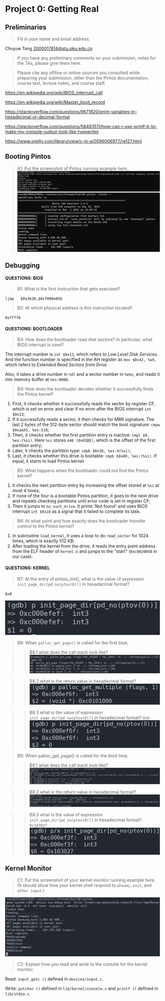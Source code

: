 # Project 0: Getting Real

## Preliminaries

>Fill in your name and email address.

Chuyue Tang <2000017814@stu.pku.edu.cn>

>If you have any preliminary comments on your submission, notes for the TAs, please give them here.



>Please cite any offline or online sources you consulted while preparing your submission, other than the Pintos documentation, course text, lecture notes, and course staff.

https://en.wikipedia.org/wiki/BIOS_interrupt_call

https://en.wikipedia.org/wiki/Master_boot_record

https://stackoverflow.com/questions/9671820/print-variables-in-hexadecimal-or-decimal-format

https://stackoverflow.com/questions/58493511/how-can-i-use-printf-b-to-make-my-console-output-look-like-typewriter

https://www.oreilly.com/library/view/c-in-a/0596006977/re127.html


## Booting Pintos

>A1: Put the screenshot of Pintos running example here.
![booting of Pintos in QEMU](boot_qemu.png)
![booting of Pintos in Bochs](boot_bochs.png)

## Debugging

#### QUESTIONS: BIOS 

>B1: What is the first instruction that gets executed?

`ljmp   $0x3630,$0xf000e05b`

>B2: At which physical address is this instruction located?

`0xffff0`


#### QUESTIONS: BOOTLOADER

>B3: How does the bootloader read disk sectors? In particular, what BIOS interrupt is used?

The interrupt number is `int $0x13`, which refers to *Low Level Disk Services*. And the function number is specified in the AH register as `mov $0x42, %ah`, which refers to *Extended Read Sectors from Drive*. 

Also, it takes a drive number in `%dl` and a sector number in `%ebx`, and reads it into memory buffer at `%es:0000`.

>B4: How does the bootloader decides whether it successfully finds the Pintos kernel?

1. First, it checks whether it successfully reads the sector by register CF, which is set on error and clear if no error after the BIOS interrupt `int $0x13`;
2. If it successfully reads a sector, it then checks for MBR signature. The last 2 bytes of the 512-byte sector should match the boot signature: `cmpw $0xaa55, %es:510`; 
3. Then, it checks whether the first partition entry is inactive: `cmpl $0, %es:(%si)`. Here `%si` stores `446 (0x01BE)`, which is the offset of the first partition entry;
4. Later, it checks the partition type: `cmpb $0x20, %es:4(%si)`;
5. Last, it checks whether this drive is bootable: `cmpb $0x80, %es:(%si)`. If equal, it starts to load Pintos kernel.

>B5: What happens when the bootloader could not find the Pintos kernel?

1. It checks the next partition entry by increasing the offset stored at `%si` at most 4 times;
2. If none of the four is a bootable Pintos partition, it goes to the next drive and repeats checking partitions until error code is set in register CF;
3. Then it jumps to `no_such_drive`. It prints 'Not found' and uses BIOS interrupt `int $0x18` as a signal that it failed to complete its task.

>B6: At what point and how exactly does the bootloader transfer control to the Pintos kernel?

1. In subroutine `load_kernel`, it uses a loop to do `read_sector` for 1024 times, which is exactly 512 KB;
2. After loading the kernel from the drive, it reads the entry point address from the ELF header of `kernel.o` and jumps to the "start" (`0xc0020058` in our case). 

#### QUESTIONS: KERNEL

>B7: At the entry of pintos_init(), what is the value of expression `init_page_dir[pd_no(ptov(0))]` in hexadecimal format?

`0x0`

![alt text](image.png)

>B8: When `palloc_get_page()` is called for the first time,

>> B8.1 what does the call stack look like?
>> ![alt text](image-1.png)

>> B8.2 what is the return value in hexadecimal format?
>> ![alt text](image-2.png)

>> B8.3 what is the value of expression `init_page_dir[pd_no(ptov(0))]` in hexadecimal format?
>> `0x0`
>> ![alt text](image-3.png)


>B9: When palloc_get_page() is called for the third time,

>> B9.1 what does the call stack look like?
>> ![alt text](image-4.png)

>> B9.2 what is the return value in hexadecimal format?
>> ![alt text](image-5.png)

>> B9.3 what is the value of expression `init_page_dir[pd_no(ptov(0))]` in hexadecimal format?
>> `0x103027`
>> ![alt text](image-7.png)



## Kernel Monitor

>C1: Put the screenshot of your kernel monitor running example here. (It should show how your kernel shell respond to `whoami`, `exit`, and `other input`.)

![alt text](kernel_monitor.png)

>C2: Explain how you read and write to the console for the kernel monitor.

Read: `input_getc ()` defined in `devices/input.c`.

Write: `putchar ()` defined in `lib/kernel/console.c` and `printf ()` defined in `lib/stdio.c`.